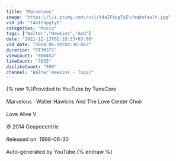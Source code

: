 ```yaml
---
title: "Marvelous"
image: "https:\/\/i.ytimg.com\/vi\/t4aIFXpgTyE\/hqdefault.jpg"
vid_id: "t4aIFXpgTyE"
categories: "Music"
tags: ["Walter","Hawkins","And"]
date: "2021-12-13T01:19:33+03:00"
vid_date: "2014-06-19T04:36:06Z"
duration: "PT7M37S"
viewcount: "686452"
likeCount: "7655"
dislikeCount: "590"
channel: "Walter Hawkins - Topic"
---
```

{% raw %}Provided to YouTube by TuneCore<br /><br />Marvelous · Walter Hawkins And The Love Center Choir<br /><br />Love Alive V<br /><br />℗ 2014 Gospocentric<br /><br />Released on: 1998-06-30<br /><br />Auto-generated by YouTube.{% endraw %}
